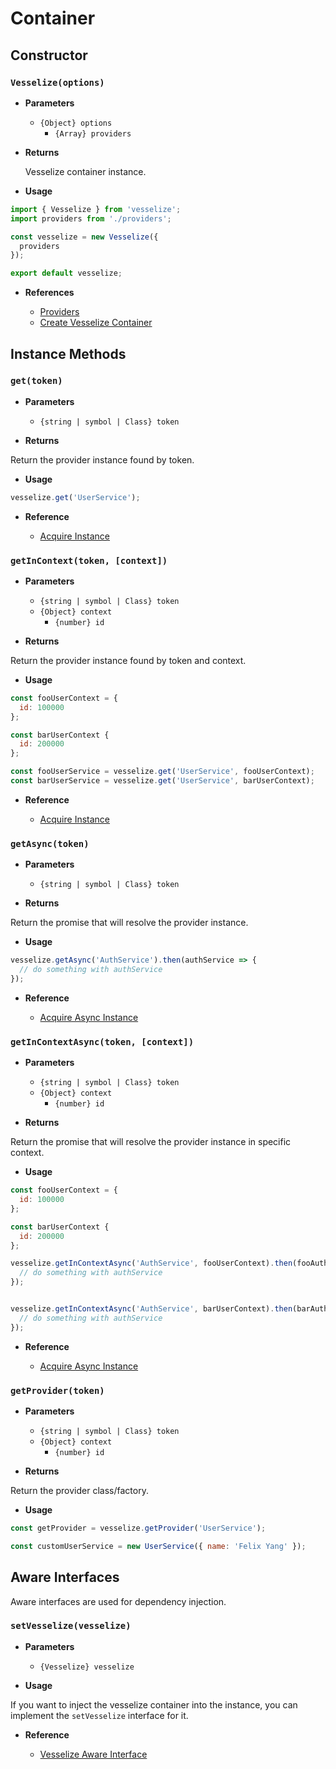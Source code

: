 # Container

## Constructor

### `Vesselize(options)`

- **Parameters**

  - `{Object} options`
    - `{Array} providers`

- **Returns**

  Vesselize container instance.

- **Usage**

```js
import { Vesselize } from 'vesselize';
import providers from './providers';

const vesselize = new Vesselize({
  providers
});

export default vesselize;
```

- **References**

  - [Providers](./providers.md)
  - [Create Vesselize Container](../guide/container.md#create-container)

## Instance Methods

### `get(token)`

- **Parameters**

  - `{string | symbol | Class} token`

- **Returns**

Return the provider instance found by token.

- **Usage**

```js
vesselize.get('UserService');
```

- **Reference**

  - [Acquire Instance](../guide/container.md#acquire-instance)

### `getInContext(token, [context])`

- **Parameters**

  - `{string | symbol | Class} token`
  - `{Object} context`
    - `{number} id`

- **Returns**

Return the provider instance found by token and context.

- **Usage**

```js
const fooUserContext = {
  id: 100000
};

const barUserContext {
  id: 200000
};

const fooUserService = vesselize.get('UserService', fooUserContext);
const barUserService = vesselize.get('UserService', barUserContext);
```

- **Reference**

  - [Acquire Instance](../guide/container.md#acquire-instance)

### `getAsync(token)`

- **Parameters**

  - `{string | symbol | Class} token`

- **Returns**

Return the promise that will resolve the provider instance.

- **Usage**

```js
vesselize.getAsync('AuthService').then(authService => {
  // do something with authService
});
```

- **Reference**

  - [Acquire Async Instance](../guide/container.md#acquire-async-instance)

### `getInContextAsync(token, [context])`

- **Parameters**

  - `{string | symbol | Class} token`
  - `{Object} context`
    - `{number} id`

- **Returns**

Return the promise that will resolve the provider instance in specific context.

- **Usage**

```js
const fooUserContext = {
  id: 100000
};

const barUserContext {
  id: 200000
};

vesselize.getInContextAsync('AuthService', fooUserContext).then(fooAuthService => {
  // do something with authService
});


vesselize.getInContextAsync('AuthService', barUserContext).then(barAuthService => {
  // do something with authService
});
```

- **Reference**

  - [Acquire Async Instance](../guide/container.md#acquire-async-instance)

### `getProvider(token)`

- **Parameters**

  - `{string | symbol | Class} token`
  - `{Object} context`
    - `{number} id`

- **Returns**

Return the provider class/factory.

- **Usage**

```js
const getProvider = vesselize.getProvider('UserService');

const customUserService = new UserService({ name: 'Felix Yang' });
```

## Aware Interfaces

Aware interfaces are used for dependency injection.

### `setVesselize(vesselize)`

- **Parameters**

  - `{Vesselize} vesselize`

- **Usage**

If you want to inject the vesselize container into the instance, you can implement the `setVesselize` interface for it.

- **Reference**

  - [Vesselize Aware Interface](../guide/dependencies.md#setvesselize)
